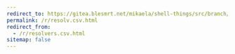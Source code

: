 ```yaml
---
redirect_to: https://gitea.blesmrt.net/mikaela/shell-things/src/branch/master/etc/resolv.csv
permalink: /r/resolv.csv.html
redirect_from:
  - /r/resolvers.csv.html
sitemap: false
---
```

